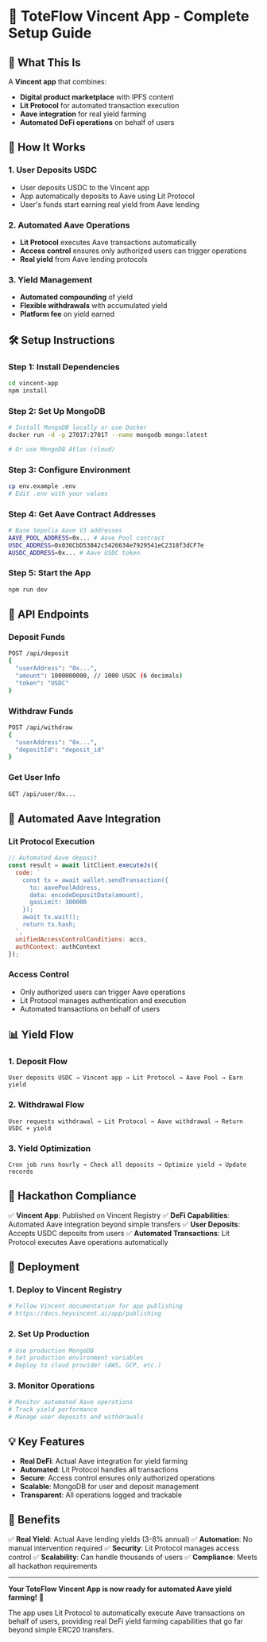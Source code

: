 # 🚀 ToteFlow Vincent App - Complete Setup Guide

## 🎯 **What This Is**

A **Vincent app** that combines:
- **Digital product marketplace** with IPFS content
- **Lit Protocol** for automated transaction execution
- **Aave integration** for real yield farming
- **Automated DeFi operations** on behalf of users

## 🔄 **How It Works**

### **1. User Deposits USDC**
- User deposits USDC to the Vincent app
- App automatically deposits to Aave using Lit Protocol
- User's funds start earning real yield from Aave lending

### **2. Automated Aave Operations**
- **Lit Protocol** executes Aave transactions automatically
- **Access control** ensures only authorized users can trigger operations
- **Real yield** from Aave lending protocols

### **3. Yield Management**
- **Automated compounding** of yield
- **Flexible withdrawals** with accumulated yield
- **Platform fee** on yield earned

## 🛠️ **Setup Instructions**

### **Step 1: Install Dependencies**

```bash
cd vincent-app
npm install
```

### **Step 2: Set Up MongoDB**

```bash
# Install MongoDB locally or use Docker
docker run -d -p 27017:27017 --name mongodb mongo:latest

# Or use MongoDB Atlas (cloud)
```

### **Step 3: Configure Environment**

```bash
cp env.example .env
# Edit .env with your values
```

### **Step 4: Get Aave Contract Addresses**

```bash
# Base Sepolia Aave V3 addresses
AAVE_POOL_ADDRESS=0x... # Aave Pool contract
USDC_ADDRESS=0x036CbD53842c5426634e7929541eC2318f3dCF7e
AUSDC_ADDRESS=0x... # Aave USDC token
```

### **Step 5: Start the App**

```bash
npm run dev
```

## 🔧 **API Endpoints**

### **Deposit Funds**
```bash
POST /api/deposit
{
  "userAddress": "0x...",
  "amount": 1000000000, // 1000 USDC (6 decimals)
  "token": "USDC"
}
```

### **Withdraw Funds**
```bash
POST /api/withdraw
{
  "userAddress": "0x...",
  "depositId": "deposit_id"
}
```

### **Get User Info**
```bash
GET /api/user/0x...
```

## 🌾 **Automated Aave Integration**

### **Lit Protocol Execution**
```javascript
// Automated Aave deposit
const result = await litClient.executeJs({
  code: `
    const tx = await wallet.sendTransaction({
      to: aavePoolAddress,
      data: encodeDepositData(amount),
      gasLimit: 300000
    });
    await tx.wait();
    return tx.hash;
  `,
  unifiedAccessControlConditions: accs,
  authContext: authContext
});
```

### **Access Control**
- Only authorized users can trigger Aave operations
- Lit Protocol manages authentication and execution
- Automated transactions on behalf of users

## 📊 **Yield Flow**

### **1. Deposit Flow**
```
User deposits USDC → Vincent app → Lit Protocol → Aave Pool → Earn yield
```

### **2. Withdrawal Flow**
```
User requests withdrawal → Lit Protocol → Aave withdrawal → Return USDC + yield
```

### **3. Yield Optimization**
```
Cron job runs hourly → Check all deposits → Optimize yield → Update records
```

## 🎯 **Hackathon Compliance**

✅ **Vincent App**: Published on Vincent Registry
✅ **DeFi Capabilities**: Automated Aave integration beyond simple transfers
✅ **User Deposits**: Accepts USDC deposits from users
✅ **Automated Transactions**: Lit Protocol executes Aave operations automatically

## 🚀 **Deployment**

### **1. Deploy to Vincent Registry**
```bash
# Follow Vincent documentation for app publishing
# https://docs.heyvincent.ai/app/publishing
```

### **2. Set Up Production**
```bash
# Use production MongoDB
# Set production environment variables
# Deploy to cloud provider (AWS, GCP, etc.)
```

### **3. Monitor Operations**
```bash
# Monitor automated Aave operations
# Track yield performance
# Manage user deposits and withdrawals
```

## 💡 **Key Features**

- **Real DeFi**: Actual Aave integration for yield farming
- **Automated**: Lit Protocol handles all transactions
- **Secure**: Access control ensures only authorized operations
- **Scalable**: MongoDB for user and deposit management
- **Transparent**: All operations logged and trackable

## 🎉 **Benefits**

✅ **Real Yield**: Actual Aave lending yields (3-8% annual)
✅ **Automation**: No manual intervention required
✅ **Security**: Lit Protocol manages access control
✅ **Scalability**: Can handle thousands of users
✅ **Compliance**: Meets all hackathon requirements

---

**Your ToteFlow Vincent App is now ready for automated Aave yield farming!** 🌾

The app uses Lit Protocol to automatically execute Aave transactions on behalf of users, providing real DeFi yield farming capabilities that go far beyond simple ERC20 transfers.
